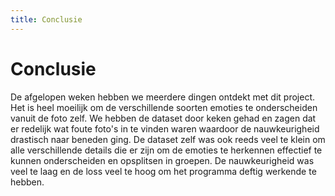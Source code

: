 ```yaml
---
title: Conclusie
---
```


# Conclusie

De afgelopen weken hebben we meerdere dingen ontdekt met dit project. Het is heel moeilijk om de verschillende soorten emoties te onderscheiden vanuit de foto zelf. We hebben de dataset door keken gehad en zagen dat er redelijk wat foute foto's in te vinden waren waardoor de nauwkeurigheid drastisch naar beneden ging. De dataset zelf was ook reeds veel te klein om alle verschillende details die er zijn om de emoties te herkennen effectief te kunnen onderscheiden en opsplitsen in groepen. De nauwkeurigheid was veel te laag en de loss veel te hoog om het programma deftig werkende te hebben.